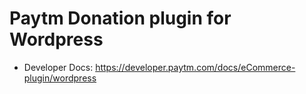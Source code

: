 # Paytm Donation plugin for Wordpress
* Developer Docs: https://developer.paytm.com/docs/eCommerce-plugin/wordpress
